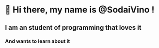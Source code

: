 # 👋 Hi there, my name is @SodaiVino !

<!---
SodaiVino/SodaiVino is a ✨ special ✨ repository because its `README.md` (this file) appears on your GitHub profile.
You can click the Preview link to take a look at your changes.
--->
## I am an student of programming that loves it
### And wants to learn about it
